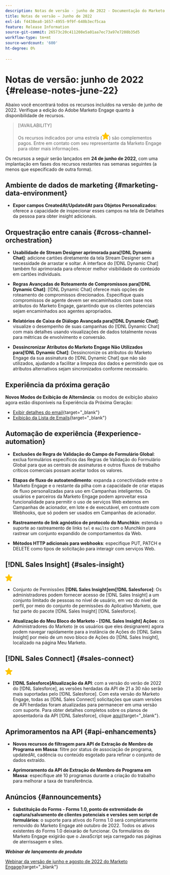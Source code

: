 ```yaml
---
description: Notas de versão - junho de 2022 - Documentação do Marketo - Documentação do produto
title: Notas de versão – Junho de 2022
exl-id: f4438ea8-1657-4955-9f9f-640b3ecf5caa
feature: Release Information
source-git-commit: 26573c20c411208e5a01aa7ec73a97e7208b35d5
workflow-type: tm+mt
source-wordcount: '600'
ht-degree: 0%

---
```


# Notas de versão: junho de 2022 {#release-notes-june-22}

Abaixo você encontrará todos os recursos incluídos na versão de junho de 2022. Verifique a edição do Adobe Marketo Engage quanto à disponibilidade de recursos.

>[!AVAILABILITY]
>
>Os recursos indicados por uma estrela (![star](assets/yellow-star.png)) são complementos pagos. Entre em contato com seu representante da Marketo Engage para obter mais informações.

Os recursos a seguir serão lançados em **24 de junho de 2022**, com uma implantação em fases dos recursos restantes nas semanas seguintes (a menos que especificado de outra forma).

## Ambiente de dados de marketing {#marketing-data-environment}

* **Expor campos CreatedAt/UpdatedAt para Objetos Personalizados**: oferece a capacidade de inspecionar esses campos na tela de Detalhes da pessoa para obter insight adicionais.

## Orquestração entre canais {#cross-channel-orchestration}

* **Usabilidade de Stream Designer aprimorada para[!DNL Dynamic Chat]**: adicione cartões diretamente da tela Stream Designer sem a necessidade de arrastar e soltar. A interface do [!DNL Dynamic Chat] também foi aprimorada para oferecer melhor visibilidade do conteúdo em cartões individuais.

* **Regras Avançadas de Roteamento de Compromissos para[!DNL Dynamic Chat]**: [!DNL Dynamic Chat] oferece mais opções de roteamento de compromissos direcionados. Especifique quais compromissos de agente devem ser encaminhados com base nos atributos do Marketo Engage, garantindo que os clientes potenciais sejam encaminhados aos agentes apropriados.

* **Relatórios de Caixa de Diálogo Avançada para[!DNL Dynamic Chat]**: visualize o desempenho de suas campanhas do [!DNL Dynamic Chat] com mais detalhes usando visualizações de dados totalmente novas para métricas de envolvimento e conversão.

* **Dessincronizar Atributos do Marketo Engage Não Utilizados para[!DNL Dynamic Chat]**: Dessincronize os atributos do Marketo Engage da sua assinatura do [!DNL Dynamic Chat] que não são utilizados, ajudando a facilitar a limpeza dos dados e permitindo que os atributos alternativos sejam sincronizados conforme necessário.

## Experiência da próxima geração

**Novos Modos de Exibição de Alternância**: os modos de exibição abaixo agora estão disponíveis na Experiência da Próxima Geração:

* [Exibir detalhes do email](/help/marketo/product-docs/marketo-engage-modern-ux/toggle-switch.md#email-details-view){target="_blank"}
* [Exibição da Lista de Emails](/help/marketo/product-docs/marketo-engage-modern-ux/toggle-switch.md#email-list-view){target="_blank"}

## Automação de experiência {#experience-automation}

* **Exclusões de Regra de Validação do Campo de Formulário Global**: exclua formulários específicos das Regras de Validação do Formulário Global para que as centrais de assinaturas e outros fluxos de trabalho críticos comerciais possam aceitar todos os valores.

* **Etapas de fluxo de autoatendimento**: expanda a conectividade entre o Marketo Engage e o restante da pilha com a capacidade de criar etapas de fluxo personalizadas para uso em Campanhas inteligentes. Os usuários e parceiros da Marketo Engage podem aproveitar essa funcionalidade para permitir o uso de serviços Web externos em Campanhas de acionador, em lote e de executável, em contraste com Webhooks, que só podem ser usados em Campanhas de acionador.

* **Rastreamento de link agnóstico de protocolo do Munchkin**: estenda o suporte ao rastreamento de links `tel` e `mailto` com o Munchkin para rastrear um conjunto expandido de comportamentos da Web.

* **Métodos HTTP adicionais para webhooks**: especifique PUT, PATCH e DELETE como tipos de solicitação para interagir com serviços Web.

## [!DNL Sales Insight] {#sales-insight}

![(estrela)](assets/yellow-star.png)

* Conjunto de Permissões **[!DNL Sales Insight]em[!DNL Salesforce]**: Os administradores podem fornecer acesso de [!DNL Sales Insight] a um conjunto limitado de pessoas no nível de usuário, em vez do nível de perfil, por meio do conjunto de permissões do Aplicativo Marketo, que faz parte do pacote [!DNL Sales Insight] [!DNL Salesforce].

* **Atualização do Meu Bloco do Marketo - [!DNL Sales Insight] Ações**: os Administradores do Marketo (e os usuários que eles designarem) agora podem navegar rapidamente para a instância de Ações do [!DNL Sales Insight] por meio de um novo bloco de Ações do [!DNL Sales Insight], localizado na página Meu Marketo.

## [!DNL Sales Connect] {#sales-connect}

![(estrela)](assets/yellow-star.png)

* **[!DNL Salesforce]Atualização da API**: com a versão do verão de 2022 do [!DNL Salesforce], as versões herdadas da API de 21 a 30 não serão mais suportadas pelo [!DNL Salesforce]. Com esta versão do Marketo Engage, todas as [!DNL Sales Connect] solicitações que usam versões de API herdadas foram atualizadas para permanecer em uma versão com suporte. Para obter detalhes completos sobre os planos de aposentadoria da API [!DNL Salesforce], clique [aqui](https://help.salesforce.com/s/articleView?language=en_US&type=1&id=000354473){target="_blank"}.

## Aprimoramentos na API {#api-enhancements}

* **Novos recursos de filtragem para API de Extração de Membro de Programa em Massa**: filtre por status de associação de programa, updatedAt, cadência ou conteúdo esgotado para refinar o conjunto de dados extraído.

* **Aprimoramento da API de Extração de Membro de Programa em Massa**: especifique até 10 programas durante a criação do trabalho para melhorar a taxa de transferência.

## Anúncios {#announcements}

* **Substituição do Forms - Forms 1.0, ponto de extremidade de captura/salvamento de clientes potenciais e versões sem script de formulários**: o suporte para ativos do Forms 1.0 será completamente removido do Marketo Engage até outubro de 2022. Todos os ativos existentes do Forms 1.0 deixarão de funcionar. Os formulários do Marketo Engage exigirão que o JavaScript seja carregado nas páginas de aterrissagem e sites.

**_Webinar de lançamento de produto_**

[Webinar da versão de junho e agosto de 2022 do Marketo Engage](https://engage.marketo.com/2022_June_August_Release_Webinar_OnDemandPage.html){target="_blank"}
